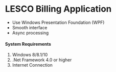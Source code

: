 # LESCO Billing Application

<ul>
<li>Use Windows Presentation Foundation (WPF)</li>
<li>Smooth interface</li>
<li>Async processing</li>
</ul>

<h4>System Requirements</h4>
<ol>
<li>Windows 8/8.1/10</li>
<li>.Net Framework 4.0 or higher</li>
<li>Internet Connection</li>
</ol>
